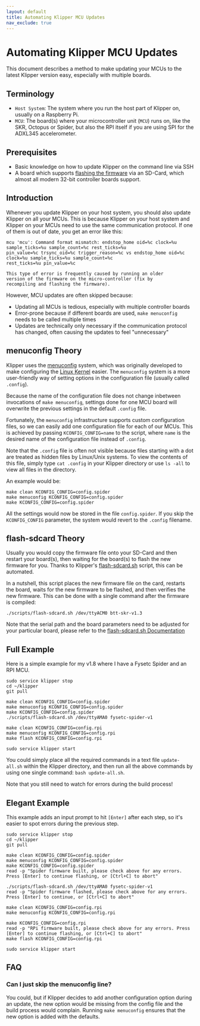 ```yaml
---
layout: default
title: Automating Klipper MCU Updates
nav_exclude: true
---
```


# Automating Klipper MCU Updates

This document describes a method to make updating your MCUs to the latest Klipper version easy, especially with multiple
boards.

## Terminology

- `Host System`: The system where you run the host part of Klipper on, usually on a Raspberry Pi.
- `MCU`: The board(s) where your microcontroller unit (`MCU`) runs on, like the SKR, Octopus or Spider,
  but also the RPI itself if you are using SPI for the ADXL345 accelerometer.

## Prerequisites

- Basic knowledge on how to update Klipper on the command line via SSH
- A board which supports [flashing the firmware](https://www.klipper3d.org/SDCard_Updates.html) via an SD-Card, which
  almost all modern 32-bit controller boards support.

## Introduction

Whenever you update Klipper on your host system, you should also update Klipper on all your MCUs. This is because
Klipper on your host system and Klipper on your MCUs need to use the same communication protocol. If one of them is out
of date, you get an error like this:

```
mcu 'mcu': Command format mismatch: endstop_home oid=%c clock=%u sample_ticks=%u sample_count=%c rest_ticks=%u
pin_value=%c trsync_oid=%c trigger_reason=%c vs endstop_home oid=%c clock=%u sample_ticks=%u sample_count=%c
rest_ticks=%u pin_value=%c

This type of error is frequently caused by running an older
version of the firmware on the micro-controller (fix by
recompiling and flashing the firmware).
```

However, MCU updates are often skipped because:
- Updating all MCUs is tedious, especially with multiple controller boards
- Error-prone because if different boards are used, `make menuconfig` needs to be called multiple times
- Updates are technically only necessary if the communication protocol has changed, often causing the updates to feel
  "unnecessary"

## menuconfig Theory

Klipper uses the [menuconfig](https://en.wikipedia.org/wiki/Menuconfig) system, which was originally developed to make
configuring the [Linux Kernel](https://en.wikipedia.org/wiki/Linux_kernel) easier. The `menuconfig` system is a more
user-friendly way of setting options in the configuration file (usually called `.config`).

Because the name of the configuration file does not change inbetween invocations of `make menuconfig`, settings done for
one MCU board will overwrite the previous settings in the default `.config` file.

Fortunately, the `menuconfig` infrastructure supports custom configuration files, so we can easily add one configuration
file for each of our MCUs. This is achieved by passing `KCONFIG_CONFIG=name` to the script, where `name` is the desired
name of the configuration file instead of `.config`.

Note that the `.config` file is often not visible because files starting with a dot are treated as hidden files by
Linux/Unix systems. To view the contents of this file, simply type `cat .config` in your Klipper directory or use
`ls -all` to view all files in the directory.

An example would be:

```
make clean KCONFIG_CONFIG=config.spider
make menuconfig KCONFIG_CONFIG=config.spider
make KCONFIG_CONFIG=config.spider
```

All the settings would now be stored in the file `config.spider`. If you skip the `KCONFIG_CONFIG` parameter, the
system would revert to the `.config` filename.

## flash-sdcard Theory

Usually you would copy the firmware file onto your SD-Card and then restart your board(s), then waiting for the board(s)
to flash the new firmware for you. Thanks to Klipper's [flash-sdcard.sh](https://www.klipper3d.org/SDCard_Updates.html)
script, this can be automated.

In a nutshell, this script places the new firmware file on the card, restarts the board, waits for the new firmware to
be flashed, and then verifies the new firmware. This can be done with a single command after the firmware is compiled:

`./scripts/flash-sdcard.sh /dev/ttyACM0 btt-skr-v1.3`

Note that the serial path and the board parameters need to be adjusted for your particular board, please refer to the
[flash-sdcard.sh Documentation](https://www.klipper3d.org/SDCard_Updates.html)


## Full Example

Here is a simple example for my v1.8 where I have a Fysetc Spider and an RPI MCU.

```
sudo service klipper stop
cd ~/klipper
git pull

make clean KCONFIG_CONFIG=config.spider
make menuconfig KCONFIG_CONFIG=config.spider
make KCONFIG_CONFIG=config.spider
./scripts/flash-sdcard.sh /dev/ttyAMA0 fysetc-spider-v1

make clean KCONFIG_CONFIG=config.rpi
make menuconfig KCONFIG_CONFIG=config.rpi
make flash KCONFIG_CONFIG=config.rpi

sudo service klipper start
```

You could simply place all the required commands in a text file `update-all.sh` within the Klipper directory, and then
run all the above commands by using one single command: `bash update-all.sh`.

Note that you still need to watch for errors during the build process!

## Elegant Example

This example adds an input prompt to hit `[Enter]` after each step, so it's easier to spot errors during the previous
step.

```
sudo service klipper stop
cd ~/klipper
git pull

make clean KCONFIG_CONFIG=config.spider
make menuconfig KCONFIG_CONFIG=config.spider
make KCONFIG_CONFIG=config.spider
read -p "Spider firmware built, please check above for any errors. Press [Enter] to continue flashing, or [Ctrl+C] to abort"

./scripts/flash-sdcard.sh /dev/ttyAMA0 fysetc-spider-v1
read -p "Spider firmware flashed, please check above for any errors. Press [Enter] to continue, or [Ctrl+C] to abort"

make clean KCONFIG_CONFIG=config.rpi
make menuconfig KCONFIG_CONFIG=config.rpi

make KCONFIG_CONFIG=config.rpi
read -p "RPi firmware built, please check above for any errors. Press [Enter] to continue flashing, or [Ctrl+C] to abort"
make flash KCONFIG_CONFIG=config.rpi

sudo service klipper start
```

## FAQ

### Can I just skip the menuconfig line?

You could, but if Klipper decides to add another configuration option during an update, the new option would be missing
from the config file and the build process would complain. Running `make menuconfig` ensures that the new option is
added with the defaults.
